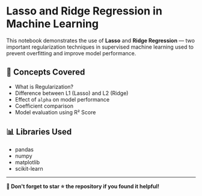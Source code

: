 # Lasso and Ridge Regression in Machine Learning

This notebook demonstrates the use of **Lasso** and **Ridge Regression** — two important regularization techniques in supervised machine learning used to prevent overfitting and improve model performance.

## 📘 Concepts Covered

- What is Regularization?
- Difference between L1 (Lasso) and L2 (Ridge)
- Effect of `alpha` on model performance
- Coefficient comparison
- Model evaluation using R² Score

## 📊 Libraries Used

- pandas
- numpy
- matplotlib
- scikit-learn

---

**📌 Don't forget to star ⭐ the repository if you found it helpful!**
